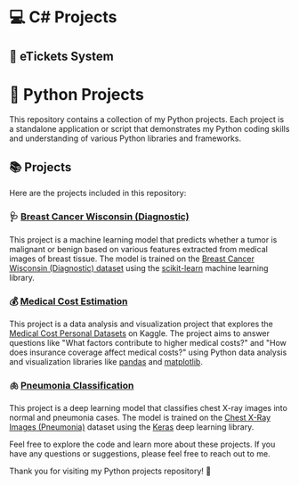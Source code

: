 # :computer: C# Projects

## :ticket: eTickets System
# 🐍 Python Projects

This repository contains a collection of my Python projects. Each project is a standalone application or script that demonstrates my Python coding skills and understanding of various Python libraries and frameworks.

## 📚 Projects

Here are the projects included in this repository:

### 🩺 [Breast Cancer Wisconsin (Diagnostic)](./Breast_Cancer_Wisconsin_(Diagnostic))

This project is a machine learning model that predicts whether a tumor is malignant or benign based on various features extracted from medical images of breast tissue. The model is trained on the [Breast Cancer Wisconsin (Diagnostic) dataset](https://archive.ics.uci.edu/ml/datasets/Breast+Cancer+Wisconsin+(Diagnostic)) using the [scikit-learn](https://scikit-learn.org/) machine learning library.

### 💰 [Medical Cost Estimation](./Medical_Cost_Estimation)

This project is a data analysis and visualization project that explores the [Medical Cost Personal Datasets](https://www.kaggle.com/mirichoi0218/insurance) on Kaggle. The project aims to answer questions like "What factors contribute to higher medical costs?" and "How does insurance coverage affect medical costs?" using Python data analysis and visualization libraries like [pandas](https://pandas.pydata.org/) and [matplotlib](https://matplotlib.org/).

### 🫁 [Pneumonia Classification](./Pneumonia_Classification)

This project is a deep learning model that classifies chest X-ray images into normal and pneumonia cases. The model is trained on the [Chest X-Ray Images (Pneumonia)](https://www.kaggle.com/paultimothymooney/chest-xray-pneumonia) dataset using the [Keras](https://keras.io/) deep learning library.

Feel free to explore the code and learn more about these projects. If you have any questions or suggestions, please feel free to reach out to me.

Thank you for visiting my Python projects repository! 🙏
